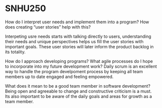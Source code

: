 # SNHU250

How do I interpret user needs and implement them into a program? How does creating “user stories” help with this?

Interpeting usre needs starts with talking directly to users, understanding their needs and unique perspectives helps us fill the user stories with important goals.
These user stories will later inform the product backlog in its totality.

How do I approach developing programs? What agile processes do I hope to incorporate into my future development work?
Daily scrum is an excellent way to handle the program develpoment process by keeping all team members up to date engaged and feeling empowered.

What does it mean to be a good team member in software development?
Being open and agreeable to change and constructive criticism is a must. Its also important to be aware of the daily goals and areas for growth as a team member.
